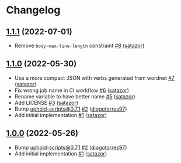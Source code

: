 # Changelog

## [1.1.1](https://github.com/uphold/commitlint-config-uphold/releases/tag/v1.1.1) (2022-07-01)
- Remove `body-max-line-length` constraint [\#8](https://github.com/uphold/commitlint-config-uphold/pull/8) ([satazor](https://github.com/satazor))

## [1.1.0](https://github.com/uphold/commitlint-config-uphold/releases/tag/v1.1.0) (2022-05-30)
- Use a more compact JSON with verbs generated from wordnet [\#7](https://github.com/uphold/commitlint-config-uphold/pull/7) ([satazor](https://github.com/satazor))
- Fix wrong job name in CI workflow [\#6](https://github.com/uphold/commitlint-config-uphold/pull/6) ([satazor](https://github.com/satazor))
- Rename variable to have better name [\#5](https://github.com/uphold/commitlint-config-uphold/pull/5) ([satazor](https://github.com/satazor))
- Add LICENSE [\#3](https://github.com/uphold/commitlint-config-uphold/pull/3) ([satazor](https://github.com/satazor))
- Bump uphold-scripts@0.7.1 [\#2](https://github.com/uphold/commitlint-config-uphold/pull/2) ([diogotorres97](https://github.com/diogotorres97))
- Add initial implementation [\#1](https://github.com/uphold/commitlint-config-uphold/pull/1) ([satazor](https://github.com/satazor))

## [1.0.0](https://github.com/uphold/commitlint-config-uphold/releases/tag/v1.0.0) (2022-05-26)
- Bump uphold-scripts@0.7.1 [\#2](https://github.com/uphold/commitlint-config-uphold/pull/2) ([diogotorres97](https://github.com/diogotorres97))
- Add initial implementation [\#1](https://github.com/uphold/commitlint-config-uphold/pull/1) ([satazor](https://github.com/satazor))

